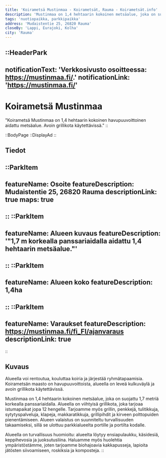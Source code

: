 ```yaml
---
title: 'Koirametsä Mustinmaa - Koirametsät, Rauma - Koirametsät.info'
description: 'Mustinmaa on 1,4 hehtaarin kokoinen metsäalue, joka on suojattu 1,7 metriä korkealla panssariaidalla. Alueella on viihtyisä grillikota, joka tarjoaa istumapaikat jopa 12 hengelle.'
tags: 'nuotiopaikka, parkkipaikka'
address: 'Mudaistentie 25, 26820 Rauma'
closeBy: 'Lappi, Eurajoki, Kolha'
city: 'Rauma'
---
```


::HeaderPark
---
notificationText: 'Verkkosivusto osoitteessa: https://mustinmaa.fi/.'
notificationLink: 'https://mustinmaa.fi/'
---
# Koirametsä Mustinmaa
"Koirametsä Mustinmaa on 1,4 hehtaarin kokoinen havupuuvoittoinen aidattu metsäalue. Avoin grillikota käytettävissä."
::

::BodyPage
::DisplayAd
::
## Tiedot
::ParkItem
---
featureName: Osoite
featureDescription: Mudaistentie 25, 26820 Rauma
descriptionLink: true
maps: true
---
::
::ParkItem
---
featureName: Alueen kuvaus
featureDescription: '"1,7 m korkealla panssariaidalla aidattu 1,4 hehtaarin metsäalue."'
---
::
::ParkItem
---
featureName: Alueen koko
featureDescription: 1,4ha
---
::
::ParkItem
---
featureName: Varaukset
featureDescription: https://mustinmaa.fi/fi_FI/ajanvaraus
descriptionLink: true
---
::
## Kuvaus

Alueella voi rentoutua, kouluttaa koiria ja järjestää ryhmätapaamisia. Koirametsän maasto on havupuuvoittoista, alueella on leveä kulkuväylä ja avoin grillikota käytettävissä.

Mustinmaa on 1,4 hehtaarin kokoinen metsäalue, joka on suojattu 1,7 metriä korkealla panssariaidalla. Alueella on viihtyisä grillikota, joka tarjoaa istumapaikat jopa 12 hengelle. Tarjoamme myös grillin, penkkejä, tulitikkuja, sytytyspalveluja, klapeja, makkaratikkuja, grillipihdit ja kirveen polttopuiden pienentämiseen. Alueen valaistus on suunniteltu turvallisuuden takaamiseksi, sillä se ulottuu parkkialueelta portille ja portilta kodalle.

Alueella on turvallisuus huomioitu: alueelta löytyy ensiapulaukku, käsidesiä, keppihevosia ja juoksutusliina. Haluamme myös huolehtia ympäristöstämme, joten tarjoamme biohajoavia kakkapusseja, lapioita jätösten siivoamiseen, roskiksia ja komposteja.
::
